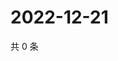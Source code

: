 # 2022-12-21

共 0 条

<!-- BEGIN WEIBO -->
<!-- 最后更新时间 Wed Dec 21 2022 15:00:52 GMT+0800 (China Standard Time) -->

<!-- END WEIBO -->
